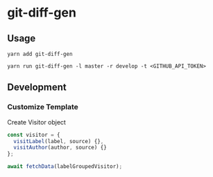 # git-diff-gen

## Usage

```
yarn add git-diff-gen
```

```
yarn run git-diff-gen -l master -r develop -t <GITHUB_API_TOKEN>
```

## Development

### Customize Template

Create Visitor object

```javascript
const visitor = {
  visitLabel(label, source) {},
  visitAuthor(author, source) {}
};
```

```javascript
await fetchData(labelGroupedVisitor);
```
